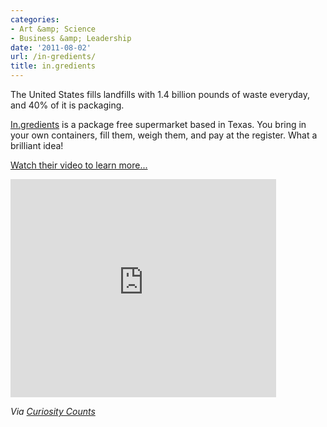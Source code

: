 ```yaml
---
categories:
- Art &amp; Science
- Business &amp; Leadership
date: '2011-08-02'
url: /in-gredients/
title: in.gredients
---
```


The United States fills landfills with 1.4 billion pounds of waste everyday, and 40% of it is packaging.

<a href="http://in.gredients.com/howitworks/">In.gredients</a> is a package free supermarket based in Texas. You bring in your own containers, fill them, weigh them, and pay at the register. What a brilliant idea!

<a href="https://www.youtube.com/watch?v=WvyTCx2Uo6k">Watch their video to learn more...</a>

<iframe class="alignc" width="425" height="349" src="https://www.youtube.com/embed/WvyTCx2Uo6k" frameborder="0" allowfullscreen></iframe>

<em>Via <a href="http://curiositycounts.com/post/6872865067/in-gredients-americas-first-package-free">Curiosity Counts</a></em>